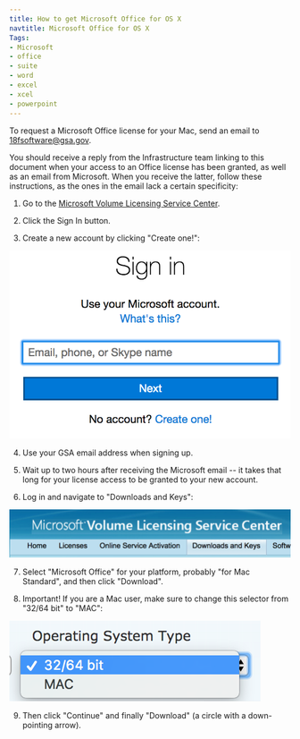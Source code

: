 ```yaml
---
title: How to get Microsoft Office for OS X
navtitle: Microsoft Office for OS X
Tags:
- Microsoft
- office
- suite
- word
- excel
- xcel
- powerpoint
---
```


To request a Microsoft Office license for your Mac, send an email to <18fsoftware@gsa.gov>.

You should receive a reply from the Infrastructure team linking to this document when your access to an Office license has been granted, as well as an email from Microsoft. When you receive the latter, follow these instructions, as the ones in the email lack a certain specificity:

1. Go to the [Microsoft Volume Licensing Service Center](https://www.microsoft.com/Licensing/servicecenter/).

2. Click the Sign In button.

3. Create a new account by clicking "Create one!":
<img src="/images/office/signin.png" class="office" alt="sign-in">

4. Use your GSA email address when signing up.

5. Wait up to two hours after receiving the Microsoft email -- it takes that long for your license access to be granted to your new account.

6. Log in and navigate to "Downloads and Keys":
<img src="/images/office/downloadsandkeys.png" class="office" alt="downloads and keys">

7. Select "Microsoft Office" for your platform, probably "for Mac Standard", and then click "Download".

8. Important! If you are a Mac user, make sure to change this selector from "32/64 bit" to "MAC":
<img src="/images/office/ostype.png" class="office" alt="os type">

9. Then click "Continue" and finally "Download" (a circle with a down-pointing arrow).
